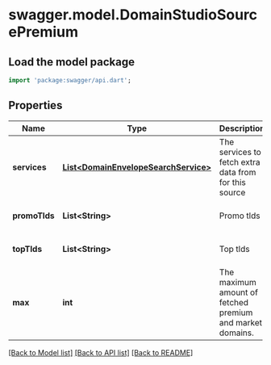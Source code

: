 # swagger.model.DomainStudioSourcePremium

## Load the model package
```dart
import 'package:swagger/api.dart';
```

## Properties
Name | Type | Description | Notes
------------ | ------------- | ------------- | -------------
**services** | [**List&lt;DomainEnvelopeSearchService&gt;**](DomainEnvelopeSearchService.md) | The services to fetch extra data from for this source | [optional] [default to []]
**promoTlds** | **List&lt;String&gt;** | Promo tlds | [optional] [default to []]
**topTlds** | **List&lt;String&gt;** | Top tlds | [optional] [default to []]
**max** | **int** | The maximum amount of fetched premium and market domains. | [optional] [default to null]

[[Back to Model list]](../README.md#documentation-for-models) [[Back to API list]](../README.md#documentation-for-api-endpoints) [[Back to README]](../README.md)


